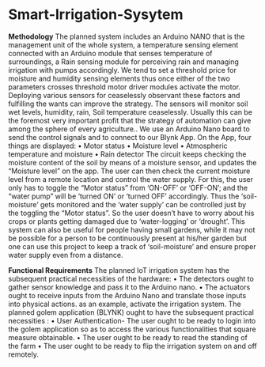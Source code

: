 # Smart-Irrigation-Sysytem

**Methodology**
The planned system includes an Arduino NANO that is the management unit of the whole 
system, a temperature sensing element connected with an Arduino module that senses 
temperature of surroundings, a Rain sensing module for perceiving rain and managing 
irrigation with pumps accordingly. We tend to set a threshold price for moisture and humidity 
sensing elements thus once either of the two parameters crosses threshold motor driver 
modules activate the motor.
Deploying various sensors for ceaselessly observant these factors and fulfilling the wants can 
improve the strategy. The sensors will monitor soil wet levels, humidity, rain, Soil 
temperature ceaselessly. Usually this can be the foremost very important profit that the 
strategy of automation can give among the sphere of every agriculture..
We use an Arduino Nano board to send the control signals and to connect to our Blynk App. 
On the App, four things are displayed:
• Motor status 
• Moisture level 
• Atmospheric temperature and moisture
• Rain detector
The circuit keeps checking the moisture content of the soil by means of a moisture sensor, 
and updates the “Moisture level” on the app. The user can then check the current moisture 
level from a remote location and control the water supply. For this, the user only has to toggle 
the “Motor status” from ‘ON-OFF’ or ‘OFF-ON’; and the “water pump” will be ‘turned ON’ 
or ‘turned OFF’ accordingly. Thus the ‘soil-moisture’ gets monitored and the ‘water supply’ 
can be controlled just by the toggling the “Motor status”. So the user doesn’t have to worry 
about his crops or plants getting damaged due to ‘water-logging’ or ‘drought’.
This system can also be useful for people having small gardens, while it may not be possible 
for a person to be continuously present at his/her garden but one can use this project to keep a 
track of ‘soil-moisture’ and ensure proper water supply even from a distance.


**Functional Requirements**
The planned IoT irrigation system has the subsequent practical necessities of the hardware: 
• The detectors ought to gather sensor knowledge and pass it to the Arduino nano.
• The actuators ought to receive inputs from the Arduino Nano and translate those 
inputs into physical actions. as an example, activate the irrigation system. 
The planned golem application (BLYNK) ought to have the subsequent practical 
necessities : 
• User Authentication- The user ought to be ready to login into the golem application so 
as to access the various functionalities that square measure obtainable. 
• The user ought to be ready to read the standing of the farm 
• The user ought to be ready to flip the irrigation system on and off remotely.
